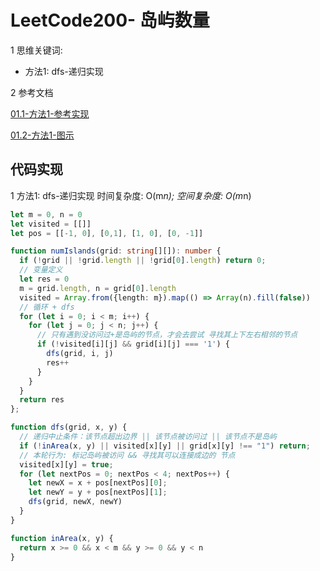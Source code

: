 # LeetCode200- 岛屿数量

1 思维关键词: 
  - 方法1: dfs-递归实现

2 参考文档

[01.1-方法1-参考实现](https://github.com/liuyubobobo/Play-Leetcode/blob/master/0001-0500/0200-Number-of-Islands/java-0200/src/Solution.java)

[01.2-方法1-图示](https://leetcode.cn/problems/number-of-islands/solutions/211211/dao-yu-lei-wen-ti-de-tong-yong-jie-fa-dfs-bian-li-/)





## 代码实现

1 方法1: dfs-递归实现  时间复杂度: O(m*n);  空间复杂度: O(m*n)

```ts
let m = 0, n = 0
let visited = [[]]
let pos = [[-1, 0], [0,1], [1, 0], [0, -1]]

function numIslands(grid: string[][]): number {
  if (!grid || !grid.length || !grid[0].length) return 0;
  // 变量定义
  let res = 0
  m = grid.length, n = grid[0].length
  visited = Array.from({length: m}).map(() => Array(n).fill(false))
  // 循环 + dfs
  for (let i = 0; i < m; i++) {
    for (let j = 0; j < n; j++) {
      // 只有遇到没访问过+是岛屿的节点，才会去尝试 寻找其上下左右相邻的节点
      if (!visited[i][j] && grid[i][j] === '1') {
        dfs(grid, i, j)
        res++
      }
    }
  }
  return res 
};

function dfs(grid, x, y) {
  // 递归中止条件：该节点超出边界 || 该节点被访问过 || 该节点不是岛屿
  if (!inArea(x, y) || visited[x][y] || grid[x][y] !== "1") return;
  // 本轮行为: 标记岛屿被访问 && 寻找其可以连接成边的 节点
  visited[x][y] = true;
  for (let nextPos = 0; nextPos < 4; nextPos++) {
    let newX = x + pos[nextPos][0];
    let newY = y + pos[nextPos][1];
    dfs(grid, newX, newY)
  }
}

function inArea(x, y) {
  return x >= 0 && x < m && y >= 0 && y < n
}
```
